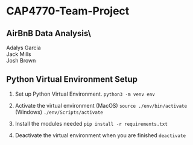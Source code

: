 # CAP4770-Team-Project
## AirBnB Data Analysis\
Adalys Garcia \
Jack Mills \
Josh Brown

## Python Virtual Environment Setup
1. Set up Python Virtual Environment.
`python3 -m venv env`

2. Activate the virtual environment
(MacOS) `source ./env/bin/activate` \
(Windows)  `./env/Scripts/activate`

3. Install the modules needed
`pip install -r requirements.txt`

4. Deactivate the virtual environment when you are finished
`deactivate`